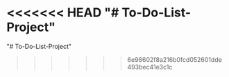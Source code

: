 <<<<<<< HEAD
"# To-Do-List-Project" 
=======
"# To-Do-List-Project" 
>>>>>>> 6e98602f8a216b0fcd052601dde493bec41e3c1c
